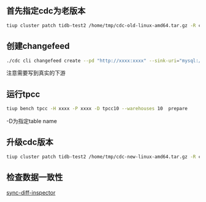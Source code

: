## 首先指定cdc为老版本

```bash
tiup cluster patch tidb-test2 /home/tmp/cdc-old-linux-amd64.tar.gz -R cdc
```

## 创建changefeed

```bash
./cdc cli changefeed create --pd "http://xxxx:xxxx" --sink-uri="mysql://xxt@xxxx:xxxx"  -c "OldNewOwner-test-1"
```

注意需要写到真实的下游

## 运行tpcc

```bash
tiup bench tpcc -H xxxx -P xxxx -D tpcc10 --warehouses 10  prepare
```

-D为指定table name

## 升级cdc版本

```bash
tiup cluster patch tidb-test2 /home/tmp/cdc-new-linux-amd64.tar.gz -R cdc
```

## 检查数据一致性

[sync-diff-inspector](https://docs.pingcap.com/zh/tidb/stable/sync-diff-inspector-overview)